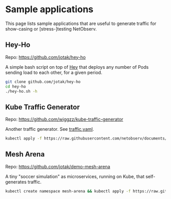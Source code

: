 # Sample applications

This page lists sample applications that are useful to generate traffic for show-casing or [stress-]testing NetObserv.

## Hey-Ho

Repo: https://github.com/jotak/hey-ho

A simple bash script on top of [Hey](https://github.com/rakyll/hey) that deploys any number of Pods sending load to each other, for a given period.

```bash
git clone github.com/jotak/hey-ho
cd hey-ho
./hey-ho.sh -h
```

## Kube Traffic Generator

Repo: https://github.com/wiggzz/kube-traffic-generator

Another traffic generator. See [traffic.yaml](./examples/kube-traffic-generator/traffic.yaml).

```bash
kubectl apply -f https://raw.githubusercontent.com/netobserv/documents/main/examples/kube-traffic-generator/traffic.yaml
```

## Mesh Arena

Repo: https://github.com/jotak/demo-mesh-arena

A tiny "soccer simulation" as microservices, running on Kube, that self-generates traffic.

```bash
kubectl create namespace mesh-arena && kubectl apply -f https://raw.githubusercontent.com/jotak/demo-mesh-arena/zizou/quickstart-naked.yml -n mesh-arena
```
